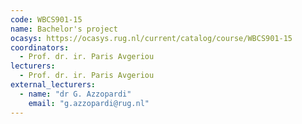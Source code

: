 ```yaml
---
code: WBCS901-15
name: Bachelor's project
ocasys: https://ocasys.rug.nl/current/catalog/course/WBCS901-15
coordinators:
  - Prof. dr. ir. Paris Avgeriou
lecturers:
  - Prof. dr. ir. Paris Avgeriou
external_lecturers:
  - name: "dr G. Azzopardi"
    email: "g.azzopardi@rug.nl"
---
```

